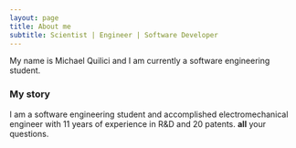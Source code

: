 ```yaml
---
layout: page
title: About me
subtitle: Scientist | Engineer | Software Developer
---
```


My name is Michael Quilici and I am currently a software engineering student.

### My story

I am a software engineering student and accomplished electromechanical engineer with 11 years of experience in R&D and 20 patents.
**all** your questions.
